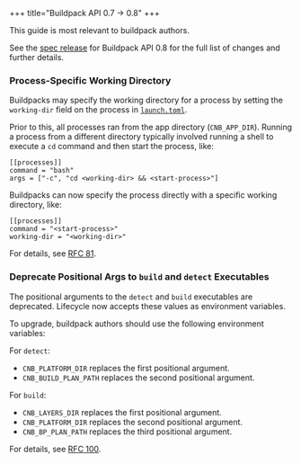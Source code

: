 +++
title="Buildpack API 0.7 -> 0.8"
+++

<!--more-->

This guide is most relevant to buildpack authors.

See the [spec release](https://github.com/buildpacks/spec/releases/tag/buildpack%2Fv0.8) for Buildpack API 0.8 for the full list of changes and further details.

### Process-Specific Working Directory

Buildpacks may specify the working directory for a process by setting the `working-dir` field on the process in [`launch.toml`](https://github.com/buildpacks/spec/blob/buildpack/0.8/buildpack.md#launchtoml-toml).

Prior to this, all processes ran from the app directory (`CNB_APP_DIR`).
Running a process from a different directory typically involved running a shell to execute a `cd` command and then start the process, like:

```
[[processes]]
command = "bash"
args = ["-c", "cd <working-dir> && <start-process>"]
```

Buildpacks can now specify the process directly with a specific working directory, like:

```
[[processes]]
command = "<start-process>"
working-dir = "<working-dir>"
```

For details, see [RFC 81](https://github.com/buildpacks/rfcs/blob/main/text/0081-process-specific-working-directory.md).

### Deprecate Positional Args to `build` and `detect` Executables

The positional arguments to the `detect` and `build` executables are deprecated.
Lifecycle now accepts these values as environment variables.

To upgrade, buildpack authors should use the following environment variables:

For `detect`:

- `CNB_PLATFORM_DIR` replaces the first positional argument.
- `CNB_BUILD_PLAN_PATH` replaces the second positional argument.

For `build`:

* `CNB_LAYERS_DIR` replaces the first positional argument.
* `CNB_PLATFORM_DIR` replaces the second positional argument.
* `CNB_BP_PLAN_PATH` replaces the third positional argument.

For details, see [RFC 100](https://github.com/buildpacks/rfcs/blob/main/text/0100-buildpack-input-vars.md).
